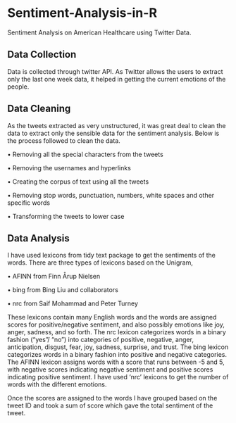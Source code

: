 # Sentiment-Analysis-in-R
Sentiment Analysis on American Healthcare using Twitter Data.

## Data Collection

Data is collected through twitter API. As Twitter allows the users to extract only the
last one week data, it helped in getting the current emotions of the people.


## Data Cleaning

As the tweets extracted as very unstructured, it was great deal to clean the data to
extract only the sensible data for the sentiment analysis. Below is the process followed to clean the data.

• Removing all the special characters from the tweets

• Removing the usernames and hyperlinks

• Creating the corpus of text using all the tweets

• Removing stop words, punctuation, numbers, white spaces and other specific words

• Transforming the tweets to lower case


## Data Analysis

I have used lexicons from tidy text package to get the sentiments of the words. There are three types of lexicons based on the Unigram,

• AFINN from Finn Årup Nielsen

• bing from Bing Liu and collaborators

• nrc from Saif Mohammad and Peter Turney

These lexicons contain many English words and the words are assigned scores for
positive/negative sentiment, and also possibly emotions like joy, anger, sadness, and so
forth. The nrc lexicon categorizes words in a binary fashion (“yes”/ “no”) into categories of
positive, negative, anger, anticipation, disgust, fear, joy, sadness, surprise, and trust.
The bing lexicon categorizes words in a binary fashion into positive and negative categories.
The AFINN lexicon assigns words with a score that runs between -5 and 5, with negative
scores indicating negative sentiment and positive scores indicating positive sentiment.
I have used ‘nrc’ lexicons to get the number of words with the different emotions.

Once the scores are assigned to the words I have grouped based on the tweet
ID and took a sum of score which gave the total sentiment of the tweet.
